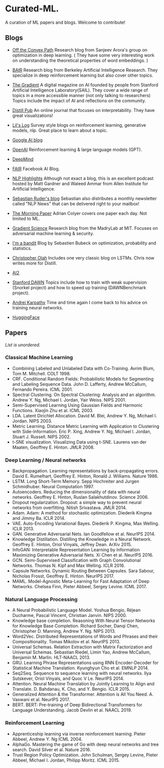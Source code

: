 # Curated-ML.

A curation of ML papers and blogs. Welcome to contribute!

## Blogs 


- [Off the Convex Path](https://www.offconvex.org/) Research blog from Sanjeev Arora's group on optimization in deep learning. 
( They have some very interesting work on understanding the theoretical properties of word embeddings. )

- [BAIR](https://bair.berkeley.edu/blog/) Research blog from Berkeley Artificial Intelligence Research. They specialize in deep reinforcement learning but also cover other topics. 
- [The Gradient](https://thegradient.pub/)  A digital magazine on AI founded by people from Stanford Artificial Intelligence Laboratory(SAIL). They cover a wide range of topics in a more accessible manner (not only talking to researchers) Topics include the impact of AI and reflections on the community.
- [Distill Pub](https://distill.pub/) An online journal that focuses on interpretability. They have great visualizations! 
- [Lil's Log](https://lilianweng.github.io/lil-log/) Survey style blogs on reinforcement learning, generative models, nlp. Great place to learn about a topic.
- [Google AI blog](https://ai.googleblog.com/)
- [OpenAI](https://openai.com/blog/) Reinforcement learning & large language models (GPT).
- [DeepMind](https://deepmind.com/blog)
- [FAIR](https://ai.facebook.com/blog/) Facebook AI Blog.
- [NLP Highlights](https://soundcloud.com/nlp-highlights) Although not exact a blog, this is an excellent podcast hosted by Matt Gardner and Waleed Ammar from Allen Institute for Artificial Intelligence.
- [Sebastian Ruder's blog](http://ruder.io/) Sebastian also distributes a monthly newsletter called "NLP News" that can be delivered right to your mailbox! 
- [The Morning Paper](https://blog.acolyer.org/) Adrian Colyer covers one paper each day. Not limited to ML.
- [Gradient Science](https://gradientscience.org/) Research blog from the MadryLab at MIT. Focuses on adversarial machine learning & security.
- [I'm a bandit](https://blogs.princeton.edu/imabandit/) Blog by Sebastien Bubeck on optimization, probability and statistics.
- [Christopher Olah](https://colah.github.io/) Includes one very classic blog on LSTMs. Chris now writes more for Distill.
- [AI2](https://medium.com/ai2-blog) 
- [Stanford DAWN](https://dawn.cs.stanford.edu/blog/) Topics include how to train with weak supervision (Snorkel project) and how to speed up training (DAWNBenchmark project).
- [Andrej Karpathy](http://karpathy.github.io/) Time and time again I come back to his advice on training neural networks.
- [HuggingFace](https://huggingface.co/)

## Papers
*List is unordered.*
### Classical Machine Learning
- Combining Labeled and Unlabeled Data with Co-Training. Avrim Blum, Tom M. Mitchell. COLT 1998.
- CRF. Conditional Random Fields: Probabilistic Models for Segmenting and Labeling Sequence Data. John D. Lafferty, Andrew McCallum, Fernando Pereira. ICML 2001.
- Spectral Clustering. On Spectral Clustering: Analysis and an algorithm. Andrew Y. Ng, Michael I. Jordan, Yair Weiss. NIPS 2001. 
- Semi-Supervised Learning Using Gaussian Fields and Harmonic Functions. Xiaojin Zhu et al. ICML 2003.
- LDA. Latent Dirichlet Allocation. David M. Blei, Andrew Y. Ng, Michael I. Jordan. NIPS 2003.
- Metric Learning. Distance Metric Learning with Application to Clustering with Side-Information. Eric P. Xing, Andrew Y. Ng, Michael I. Jordan, Stuart J. Russell. NIPS 2002.
- t-SNE visualization. Visualizing Data using t-SNE. Laurens van der Maaten, Geoffrey E. Hinton. JMLR 2008.

### Deep Learning / Neural networks
- Backpropagation. Learning representations by back-propagating errors. David E. Rumelhart, Geoffrey E. Hinton, Ronald J. Williams. Nature 1986.
- LSTM. Long Short-Term Memory. Sepp Hochreiter and Jurgen Schmidhuber. Neural Computation 1997.
- Autoencoders. Reducing the dimensionality of data with neural networks. Geoffrey E. Hinton, Ruslan Salakhutdinov. Science 2006. 
- Dropout regularization. Dropout: a simple way to prevent neural networks from overfitting. Nitish Srivastava. JMLR 2014.
- Adam. Adam: A method for stochastic optimization. Diederik Kingma and Jimmy Ba. ICLR 2014.
- VAE. Auto-Encoding Variational Bayes. Diederik P. Kingma, Max Welling. ICLR 2013.
- GAN. Generative Adversarial Nets. Ian Goodfellow et al. NeurIPS 2014.
- Knowledge Distillation. Distilling the Knowledge in a Neural Network. Geoffrey E. Hinton, Oriol Vinyals, Jeffrey Dean. ArXiv 2015. 
- InfoGAN: Interpretable Representation Learning by Information Maximizing Generative Adversarial Nets. Xi Chen et al. NeurIPS 2016.
- GCN. Semi-Supervised Classification with Graph Convolutional Networks. Thomas N. Kipf and Max Welling. ICLR 2016.
- Capsule Networks. Dynamic Routing Between Capsules. Sara Sabour, Nicholas Frosst, Geoffrey E. Hinton. NeurIPS 2017.
- MAML. Model-Agnostic Meta-Learning for Fast Adaptation of Deep Networks. Chelsea Finn, Pieter Abbeel, Sergey Levine. ICML 2017.

### Natural Language Processing 
- A Neural Probabilistic Language Model. Yoshua Bengio, Réjean Ducharme, Pascal Vincent, Christian Janvin. NIPS 2000.
- Knowledge base completion. Reasoning With Neural Tensor Networks for Knowledge Base Completion. Richard Socher, Danqi Chen, Christopher D. Manning, Andrew Y. Ng. NIPS 2013.
- Word2Vec. Distributed Representations of Words and Phrases and their Compositionality. Tomas Mikolov et al. NeurIPS 2013.
- Universal Schemas. Relation Extraction with Matrix Factorization and Universal Schemas. Sebastian Riedel, Limin Yao, Andrew McCallum, Benjamin M. Marlin. HLT-NAACL 2013.
- GRU. Learning Phrase Representations using RNN Encoder-Decoder for Statistical Machine Translation. Kyunghyun Cho et al. EMNLP 2014.
- Seq2Seq. Sequence to sequence learning with neural networks. Ilya Sutskever, Oriol Vinyals, and Quoc V Le. NeurIPS 2014. 
 - Attention. Neural Machine Translation by Jointly Learning to Align and Translate. D. Bahdanau, K. Cho, and Y. Bengio. ICLR 2015.
 - Generalized Attention & the Transformer. Attention is All You Need. A. Vaswani et al. NeurIPS 2017.
 - BERT. BERT: Pre-training of Deep Bidirectional Transformers for Language Understanding. Jacob Devlin et al. NAACL 2019.

### Reinforcement Learning 
- Apprenticeship learning via inverse reinforcement learning. Pieter Abbeel, Andrew Y. Ng ICML 2004.
- AlphaGo. Mastering the game of Go with deep neural networks and tree search. David Silver et al. Nature 2016. 
- Trust Region Policy Optimization. John Schulman, Sergey Levine, Pieter Abbeel, Michael I. Jordan, Philipp Moritz. ICML 2015.


